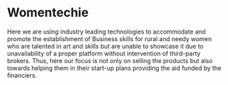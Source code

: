 # Womentechie
  Here we are using industry leading technologies to accommodate and promote the establishment of Business skills  for rural and needy women who are talented in art and skills but are unable to showcase it due to unavailability of a  proper platform without intervention of third-party brokers. Thus, here our focus is not only on selling the products  but also towards helping them in their start-up plans providing the aid funded by the financiers.
